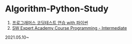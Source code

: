 # Algorithm-Python-Study

1. [프로그래머스 코딩테스트 연습 with 파이썬](https://programmers.co.kr/learn/challenges)  
2. [SW Expert Academy Course Programming - Intermediate](https://swexpertacademy.com/main/learn/course/subjectList.do?courseId=AVuPDN86AAXw5UW6)

2021.05.10~
